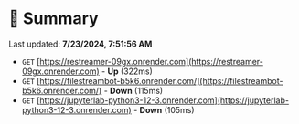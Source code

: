 # 📖 Summary
Last updated: **7/23/2024, 7:51:56 AM**

- `GET` [https://restreamer-09gx.onrender.com](https://restreamer-09gx.onrender.com) - **Up** (322ms)
- `GET` [https://filestreambot-b5k6.onrender.com/](https://filestreambot-b5k6.onrender.com/) - **Down** (115ms)
- `GET` [https://jupyterlab-python3-12-3.onrender.com](https://jupyterlab-python3-12-3.onrender.com) - **Down** (105ms)
